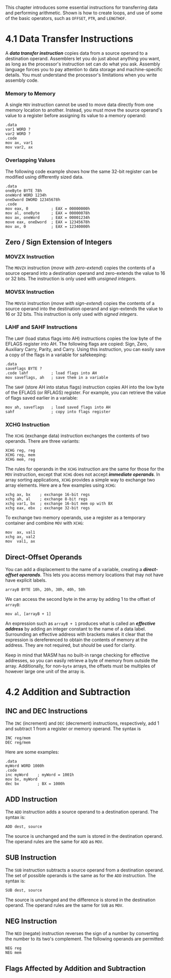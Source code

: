 This chapter introduces some essential instructions for transferring data and performing arithmetic. Shown is how to create loops, and use of some of the basic operators, such as `OFFSET`, `PTR`, and `LENGTHOF`.

# 4.1 Data Transfer Instructions

A ***data transfer instruction*** copies data from a source operand to a destination operand. Assemblers let you do just about anything you want, as long as the processor's instruction set can do what you ask. Assembly language forces you to pay attention to data storage and machine-specific details. You must understand the processor's limitations when you write assembly code.

### Memory to Memory

A single `MOV` instruction cannot be used to move data directly from one memory location to another. Instead, you must move the source operand's value to a register before assigning its value to a memory operand:

	.data
	var1 WORD ?
	var2 WORD ?
	.code
	mov ax, var1
	mov var2, ax

### Overlapping Values

The following code example shows how the same 32-bit register can be modified using differently sized data.

	.data
	oneByte BYTE 78h
	oneWord WORD 1234h
	oneDword DWORD 12345678h
	.code
	mov eax, 0          ; EAX = 00000000h
	mov al, oneByte     ; EAX = 00000078h
	mov ax, oneWord     ; EAX = 00001234h
	move eax, oneDword  ; EAX = 12345678h
	mov ax, 0           ; EAX = 12340000h

## Zero / Sign Extension of Integers

### MOVZX Instruction

The `MOVZX` instruction (*move with zero-extend*) copies the contents of a source operand into a destination operand and zero-extends the value to 16 or 32 bits. The instruction is only used with *unsigned integers*.

### MOVSX Instruction

The `MOVSX` instruction (*move with sign-extend*) copies the contents of a source operand into the destination operand and sign-extends the value to 16 or 32 bits. This instruction is only used with *signed integers*.

### LAHF and SAHF Instructions

The `LAHF` (load status flags into AH) instructions copies the low byte of the EFLAGS register into AH. The following flags are copied: Sign, Zero, Auxiliary Carry, Parity, and Carry. Using this instruction, you can easily save a copy of the flags in a variable for safekeeping:

	.data
	saveFlags BYTE ?
	.code lahf          ; load flags into AH
	mov saveflags, ah   ; save them in a variable

The `SAHF` (store AH into status flags) instruction copies AH into the low byte of the EFLAGS (or RFLAGS) register. For example, you can retrieve the value of flags saved earlier in a variable:

	mov ah, saveflags   ; load saved flags into AH
	sahf                ; copy into flags register

### XCHG Instruction

The `XCHG` (exchange data) instruction exchanges the contents of two operands. There are three variants:

	XCHG reg, reg
	XCHG reg, mem
	XCHG mem, reg

The rules for operands in the `XCHG` instruction are the same for those for the `MOV` instruction, except that `XCHG` does not accept ***immediate operands***. In array sorting applications, `XCHG` provides a simple way to exchange two array elements. Here are a few examples using `XCHG`:

	xchg ax, bx    ; exchange 16-bit regs
	xchg ah, al    ; exchange 8-bit regs
	xchg var1, bx  ; exchange 16-bit mem op with BX
	xchg eax, ebx  ; exchange 32-bit regs

To exchange two memory operands, use a register as a temporary container and combine `MOV` with `XCHG`:

	mov  ax, val1
	xchg ax, val2
	mov  val1, ax

## Direct-Offset Operands

You can add a displacement to the name of a variable, creating a ***direct-offset operands***. This lets you access memory locations that may not have have explicit labels.

	arrayB BYTE 10h, 20h, 30h, 40h, 50h

We can access the second byte in the array by adding 1 to the offset of `arrayB`:

	mov al, [arrayB + 1]

An expression such as `arrayB + 1` produces what is called an ***effective address*** by adding an integer constant to the name of a data label. Surrounding an effective address with brackets makes it clear that the expression is dereferenced to obtain the contents of memory at the address. They are not required, but *should* be used for clarity.

Keep in mind that MASM has no built-in range checking for effective addresses, so you can easily retrieve a byte of memory from outside the array. Additionally, for non-`byte` arrays, the offsets must be multiples of however large one unit of the array is.

# 4.2 Addition and Subtraction

## INC and DEC Instructions

The `INC` (increment) and `DEC` (decrement) instructions, respectively, add 1 and subtract 1 from a register or memory operand. The syntax is 

	INC reg/mem
	DEC reg/mem

Here are some examples:

	.data
	myWord WORD 1000h
	.code
	inc myWord    ; myWord = 1001h
	mov bx, myWord
	dec bx        ; BX = 1000h

## ADD Instruction

The `ADD` instruction adds a source operand to a destination operand. The syntax is:

	ADD dest, source

The source is unchanged and the sum is stored in the destination operand. The operand rules are the same for `ADD` as `MOV`.

## SUB Instruction

The `SUB` instruction subtracts a source operand from a destination operand. The set of possible operands is the same as for the `ADD` instruction. The syntax is:

	SUB dest, source

The source is unchanged and the difference is stored in the destination operand. The operand rules are the same for `SUB` as `MOV`.

## NEG Instruction

The `NED` (negate) instruction reverses the sign of a number by converting the number to its two's complement. The following operands are permitted:

	NEG reg
	NEG mem

## Flags Affected by Addition and Subtraction

